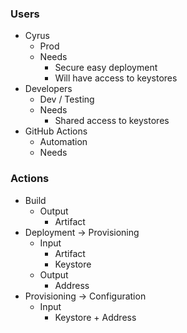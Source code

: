 
###  Users 

- Cyrus
  - Prod 
  - Needs 
    - Secure easy deployment 
    - Will have access to keystores 
- Developers 
  - Dev / Testing 
  - Needs 
    - Shared access to keystores
- GitHub Actions 
  - Automation 
  - Needs 


### Actions

- Build
  - Output
    - Artifact
- Deployment -> Provisioning 
  - Input 
    - Artifact
    - Keystore
  - Output
    - Address
- Provisioning -> Configuration
  - Input 
    - Keystore + Address 
